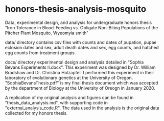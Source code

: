 # honors-thesis-analysis-mosquito
Data, experimental design, and analysis for undergraduate honors thesis "Iron Tolerance in Blood-Feeding vs. Obligate Non-Biting Populations of the Pitcher Plant Mosquito, Wyeomyia smith"

data/ directory contains csv files with counts and dates of pupation, pupae eclosion dates and sex, adult death dates and sex, egg counts, and hatched egg counts from treatment groups.

docs/ directory experimental design and analysis detailed in "Sophia Bevans Experiments II.docx". This experiment was designed by Dr. William Bradshaw and Dr. Christina Holzapfel. I performed this experiment in their laboratory of evolutionary genetics at the University of Oregon. "SophiaBevansThesis.pdf" is my final thesis document which was accepted by the department of Biology at the University of Oreogn in January 2020. 

A replication of my original analysis and figures can be found in "thesis_data_analysis.md", with supporting code in "external_analysis_code.R". The data used in the analysis is the original data collected for my honors thesis. 

